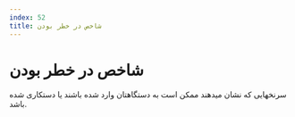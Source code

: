 ```yaml
---
index: 52
title: شاخص در خطر بودن
---
```

# شاخص در خطر بودن 

سرنخهایی که نشان میدهند ممکن است به دستگاهتان وارد شده باشند یا دستکاری شده باشد.